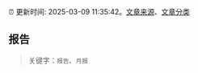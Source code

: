 :alarm_clock: 更新时间: 2025-03-09 11:35:42。[文章来源](/README.md)、[文章分类](/TAGS.md)

## 报告


> 关键字：`报告`、`月报`



